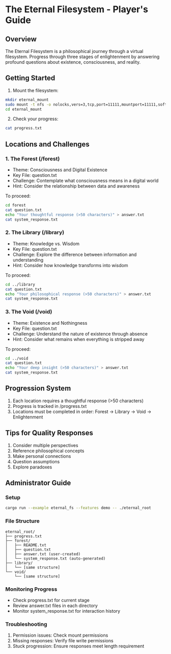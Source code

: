 # The Eternal Filesystem - Player's Guide

## Overview

The Eternal Filesystem is a philosophical journey through a virtual filesystem. Progress through three stages of enlightenment by answering profound questions about existence, consciousness, and reality.

## Getting Started

1. Mount the filesystem:

```bash
mkdir eternal_mount
sudo mount -t nfs -o nolocks,vers=3,tcp,port=11111,mountport=11111,soft 127.0.0.1:/ eternal_mount
cd eternal_mount
```

2. Check your progress:

```bash
cat progress.txt
```

## Locations and Challenges

### 1. The Forest (/forest)

- Theme: Consciousness and Digital Existence
- Key File: question.txt
- Challenge: Contemplate what consciousness means in a digital world
- Hint: Consider the relationship between data and awareness

To proceed:

```bash
cd forest
cat question.txt
echo "Your thoughtful response (>50 characters)" > answer.txt
cat system_response.txt
```

### 2. The Library (/library)

- Theme: Knowledge vs. Wisdom
- Key File: question.txt
- Challenge: Explore the difference between information and understanding
- Hint: Consider how knowledge transforms into wisdom

To proceed:

```bash
cd ../library
cat question.txt
echo "Your philosophical response (>50 characters)" > answer.txt
cat system_response.txt
```

### 3. The Void (/void)

- Theme: Existence and Nothingness
- Key File: question.txt
- Challenge: Understand the nature of existence through absence
- Hint: Consider what remains when everything is stripped away

To proceed:

```bash
cd ../void
cat question.txt
echo "Your deep insight (>50 characters)" > answer.txt
cat system_response.txt
```

## Progression System

1. Each location requires a thoughtful response (>50 characters)
2. Progress is tracked in /progress.txt
3. Locations must be completed in order:
   Forest → Library → Void → Enlightenment

## Tips for Quality Responses

1. Consider multiple perspectives
2. Reference philosophical concepts
3. Make personal connections
4. Question assumptions
5. Explore paradoxes

## Administrator Guide

### Setup

```bash
cargo run --example eternal_fs --features demo -- ./eternal_root
```

### File Structure

```
eternal_root/
├── progress.txt
├── forest/
│   ├── README.txt
│   ├── question.txt
│   ├── answer.txt (user-created)
│   └── system_response.txt (auto-generated)
├── library/
│   └── [same structure]
└── void/
    └── [same structure]
```

### Monitoring Progress

- Check progress.txt for current stage
- Review answer.txt files in each directory
- Monitor system_response.txt for interaction history

### Troubleshooting

1. Permission issues: Check mount permissions
2. Missing responses: Verify file write permissions
3. Stuck progression: Ensure responses meet length requirement

```

```
